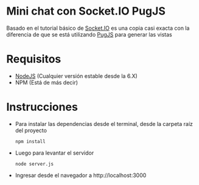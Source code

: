 # Mini chat con Socket.IO PugJS
Basado en el tutorial básico de [Socket.IO](https://socket.io/get-started/chat/) es una copia casi exacta con la diferencia
de que se está utilizando [PugJS](https://github.com/pugjs/pug) para generar las vistas

# Requisitos
- [NodeJS](https://nodejs.org/en/download/) (Cualquier versión estable desde la 6.X)
- NPM (Está de más decir)

# Instrucciones
- Para instalar las dependencias desde el terminal, desde la carpeta raíz del proyecto


  `npm install`

- Luego para levantar el servidor


  `node server.js`
  
- Ingresar desde el navegador a http://localhost:3000
